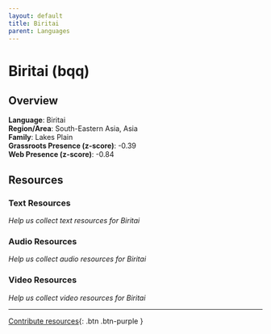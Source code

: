 ```yaml
---
layout: default
title: Biritai
parent: Languages
---
```


# Biritai (bqq)

## Overview

**Language**: Biritai  
**Region/Area**: South-Eastern Asia, Asia  
**Family**: Lakes Plain  
**Grassroots Presence (z-score)**: -0.39  
**Web Presence (z-score)**: -0.84  

## Resources

### Text Resources
*Help us collect text resources for Biritai*

### Audio Resources
*Help us collect audio resources for Biritai*

### Video Resources
*Help us collect video resources for Biritai*

---

[Contribute resources](https://forms.office.com/e/1SfLJx3u1r){: .btn .btn-purple }
